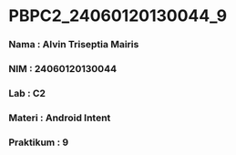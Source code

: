 # PBPC2_24060120130044_9
### Nama	: Alvin Triseptia Mairis
### NIM	: 24060120130044
### Lab	: C2
### Materi	: Android Intent
### Praktikum : 9
